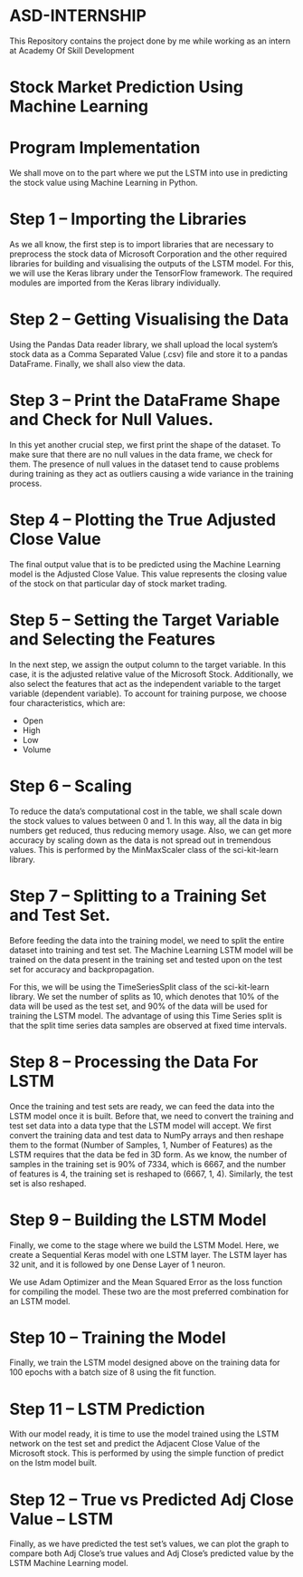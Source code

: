 # ASD-INTERNSHIP
This Repository contains the project done by me while working as an intern at Academy Of Skill Development
<h1> Stock Market Prediction Using Machine Learning </h1> 
<h1> Program Implementation </h1>
We shall move on to the part where we put the LSTM into use in predicting the stock value using Machine Learning in Python.

<h1> Step 1 – Importing the Libraries </h1>
As we all know, the first step is to import libraries that are necessary to preprocess the stock data of Microsoft Corporation and the other required libraries for building and visualising the outputs of the LSTM model. For this, we will use the Keras library under the TensorFlow framework. The required modules are imported from the Keras library individually.

<h1> Step 2 – Getting Visualising the Data </h1>
Using the Pandas Data reader library, we shall upload the local system’s stock data as a Comma Separated Value (.csv) file and store it to a pandas DataFrame. Finally, we shall also view the data.

<h1> Step 3 – Print the DataFrame Shape and Check for Null Values. </h1>
In this yet another crucial step, we first print the shape of the dataset. To make sure that there are no null values in the data frame, we check for them. The presence of null values in the dataset tend to cause problems during training as they act as outliers causing a wide variance in the training process.

<h1> Step 4 – Plotting the True Adjusted Close Value </h1>
The final output value that is to be predicted using the Machine Learning model is the Adjusted Close Value. This value represents the closing value of the stock on that particular day of stock market trading. 

<h1> Step 5 – Setting the Target Variable and Selecting the Features </h1> 
In the next step, we assign the output column to the target variable. In this case, it is the adjusted relative value of the Microsoft Stock. Additionally, we also select the features that act as the independent variable to the target variable (dependent variable). To account for training purpose, we choose four characteristics, which are:

  <ul>
  <li>Open</li>
  <li>High</li>
  <li>Low</li>
  <li>Volume</li>
  </ul>
  
# Step 6 – Scaling
To reduce the data’s computational cost in the table, we shall scale down the stock values to values between 0 and 1. In this way, all the data in big numbers get reduced, thus reducing memory usage. Also, we can get more accuracy by scaling down as the data is not spread out in tremendous values. This is performed by the MinMaxScaler class of the sci-kit-learn library.

# Step 7 – Splitting to a Training Set and Test Set.
Before feeding the data into the training model, we need to split the entire dataset into training and test set. The Machine Learning LSTM model will be trained on the data present in the training set and tested upon on the test set for accuracy and backpropagation.

For this, we will be using the TimeSeriesSplit class of the sci-kit-learn library. We set the number of splits as 10, which denotes that 10% of the data will be used as the test set, and 90% of the data will be used for training the LSTM model. The advantage of using this Time Series split is that the split time series data samples are observed at fixed time intervals.

# Step 8 – Processing the Data For LSTM
Once the training and test sets are ready, we can feed the data into the LSTM model once it is built. Before that, we need to convert the training and test set data into a data type that the LSTM model will accept. We first convert the training data and test data to NumPy arrays and then reshape them to the format (Number of Samples, 1, Number of Features) as the LSTM requires that the data be fed in 3D form. As we know, the number of samples in the training set is 90% of 7334, which is 6667, and the number of features is 4, the training set is reshaped to (6667, 1, 4). Similarly, the test set is also reshaped.

# Step 9 – Building the LSTM Model
Finally, we come to the stage where we build the LSTM Model. Here, we create a Sequential Keras model with one LSTM layer. The LSTM layer has 32 unit, and it is followed by one Dense Layer of 1 neuron.

We use Adam Optimizer and the Mean Squared Error as the loss function for compiling the model. These two are the most preferred combination for an LSTM model. 

# Step 10 – Training the Model
Finally, we train the LSTM model designed above on the training data for 100 epochs with a batch size of 8 using the fit function.

# Step 11 – LSTM Prediction
With our model ready, it is time to use the model trained using the LSTM network on the test set and predict the Adjacent Close Value of the Microsoft stock. This is performed by using the simple function of predict on the lstm model built.

# Step 12 – True vs Predicted Adj Close Value – LSTM
Finally, as we have predicted the test set’s values, we can plot the graph to compare both Adj Close’s true values and Adj Close’s predicted value by the LSTM Machine Learning model.
